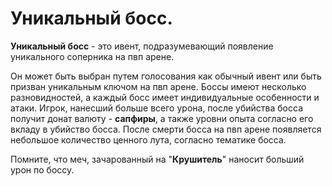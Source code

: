 Уникальный босс.
=========

__Уникальный босс__ - это ивент, подразумевающий появление уникального соперника на пвп арене. 

Он может быть выбран путем голосования как обычный ивент или быть призван уникальным ключом на пвп арене. Боссы имеют несколько разновидностей, а каждый босс имеет индивидуальные особенности и атаки. Игрок, нанесший больше всего урона, после убийства босса получит донат валюту - __сапфиры__, а также уровни опыта согласно его вкладу в убийство босса. После смерти босса на пвп арене появляется небольшое количество ценного лута, согласно тематике босса.

Помните, что меч, зачарованный на "__Крушитель__" наносит больший урон по боссу.
